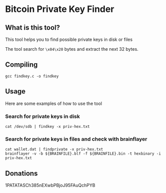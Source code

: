 Bitcoin Private Key Finder
==========================

What is this tool?
------------------

This tool helps you to find possible private keys in disk or files

The tool search for `\x04\x20` bytes and extract the next 32 bytes.


Compiling
---------

`gcc findkey.c -o findkey`


Usage
-----
Here are some examples of how to use the tool

### Search for private keys in disk
`cat /dev/sdb | findkey -x priv-hex.txt`

### Search for private keys in files and check with brainflayer
```
cat wallet.dat | findprivate -x priv-hex.txt
brainflayer -v -b ${BRAINFILE}.blf -f ${BRAINFILE}.bin -t hexbinary -i priv-hex.txt
```


Donations
---------
1PATATASCh385nEXwbPBjoJ95FAuQchPYB